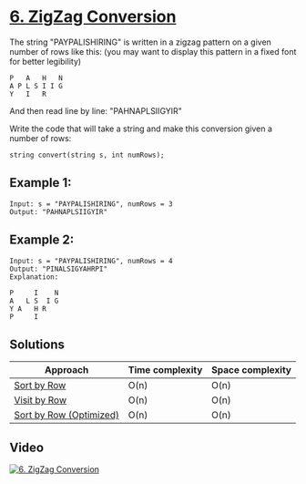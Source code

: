 # [6. ZigZag Conversion](https://leetcode.com/problems/zigzag-conversion/)

The string "PAYPALISHIRING" is written in a zigzag pattern on a given number of rows like this: (you may want to display this pattern in a fixed font for better legibility)

```
P   A   H   N
A P L S I I G
Y   I   R
```

And then read line by line: "PAHNAPLSIIGYIR"

Write the code that will take a string and make this conversion given a number of rows:

```
string convert(string s, int numRows);
```

## Example 1:

```
Input: s = "PAYPALISHIRING", numRows = 3
Output: "PAHNAPLSIIGYIR"
```

## Example 2:

```
Input: s = "PAYPALISHIRING", numRows = 4
Output: "PINALSIGYAHRPI"
Explanation:

P     I    N
A   L S  I G
Y A   H R
P     I
```

## Solutions

|   Approach  | Time complexity | Space complexity |
|-------------|-----------------|------------------|
| [Sort by Row](solution1.md) | O(n) | O(n) |
| [Visit by Row](solution2.md) | O(n) | O(n) |
| [Sort by Row (Optimized)](solution3.md) | O(n) | O(n) |

## Video

[![6. ZigZag Conversion](http://img.youtube.com/vi/7YjQx0ooKZI/0.jpg)](http://www.youtube.com/watch?v=7YjQx0ooKZI&list=PL9YvZlrMIj4msDfX2rTsl4hwETiKiwsy3 "6. ZigZag Conversion")